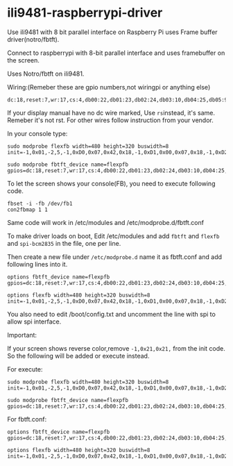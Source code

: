 # ili9481-raspberrypi-driver
Use ili9481 with 8 bit parallel interface on Raspberry Pi uses Frame buffer driver(notro/fbtft).

Connect to raspberrypi with 8-bit parallel interface and uses framebuffer on the screen.

Uses Notro/fbtft on ili9481.

Wiring:(Remeber these are gpio numbers,not wiringpi or anything else)
```
dc:18,reset:7,wr:17,cs:4,db00:22,db01:23,db02:24,db03:10,db04:25,db05:9,db06:11,db07:8
```
If your display manual have no dc wire marked, Use ```rs```instead, it's same. Remeber it's not rst. For other wires follow instruction from your vendor.

In your console type:

```
sudo modprobe flexfb width=480 height=320 buswidth=8 init=-1,0x01,-2,5,-1,0xD0,0x07,0x42,0x18,-1,0xD1,0x00,0x07,0x18,-1,0xD2,0x01,0x02,-1,0xC0,0x10,0x3B,0x00,0x02,0x11,-1,0xC5,0x03,-1,0x36,0x28,-1,0x21,0x21,-1,0x3A,0x55,-1,0x11,-2,120,-1,0x29,-2,20,-3
```

```
sudo modprobe fbtft_device name=flexpfb gpios=dc:18,reset:7,wr:17,cs:4,db00:22,db01:23,db02:24,db03:10,db04:25,db05:9,db06:11,db07:8
```

To let the screen shows your console(FB), you need to execute following code.

```
fbset -i -fb /dev/fb1
con2fbmap 1 1
```

Same code will work in /etc/modules and /etc/modprobe.d/fbtft.conf

To make driver loads on boot, Edit /etc/modules and add ```fbtft``` and ```flexfb``` and ```spi-bcm2835``` in the file, one per line.

Then create a new file under ```/etc/modprobe.d``` name it as fbtft.conf and add following lines into it.

```
options fbtft_device name=flexpfb gpios=dc:18,reset:7,wr:17,cs:4,db00:22,db01:23,db02:24,db03:10,db04:25,db05:9,db06:11,db07:8
```

```
options flexfb width=480 height=320 buswidth=8 init=-1,0x01,-2,5,-1,0xD0,0x07,0x42,0x18,-1,0xD1,0x00,0x07,0x18,-1,0xD2,0x01,0x02,-1,0xC0,0x10,0x3B,0x00,0x02,0x11,-1,0xC5,0x03,-1,0x36,0x28,-1,0x21,0x21,-1,0x3A,0x55,-1,0x11,-2,120,-1,0x29,-2,20,-3
```

You also need to edit /boot/config.txt and uncomment the line with spi to allow spi interface.


Important:

If your screen shows reverse color,remove ```-1,0x21,0x21,``` from the init code. So the following will be added or execute instead.

For execute:
```
sudo modprobe flexfb width=480 height=320 buswidth=8 init=-1,0x01,-2,5,-1,0xD0,0x07,0x42,0x18,-1,0xD1,0x00,0x07,0x18,-1,0xD2,0x01,0x02,-1,0xC0,0x10,0x3B,0x00,0x02,0x11,-1,0xC5,0x03,-1,0x36,0x28,-1,0x3A,0x55,-1,0x11,-2,120,-1,0x29,-2,20,-3
```

```
sudo modprobe fbtft_device name=flexpfb gpios=dc:18,reset:7,wr:17,cs:4,db00:22,db01:23,db02:24,db03:10,db04:25,db05:9,db06:11,db07:8
```

For fbtft.conf:

```
options fbtft_device name=flexpfb gpios=dc:18,reset:7,wr:17,cs:4,db00:22,db01:23,db02:24,db03:10,db04:25,db05:9,db06:11,db07:8
```

```
options flexfb width=480 height=320 buswidth=8 init=-1,0x01,-2,5,-1,0xD0,0x07,0x42,0x18,-1,0xD1,0x00,0x07,0x18,-1,0xD2,0x01,0x02,-1,0xC0,0x10,0x3B,0x00,0x02,0x11,-1,0xC5,0x03,-1,0x36,0x28,-1,0x3A,0x55,-1,0x11,-2,120,-1,0x29,-2,20,-3
```
